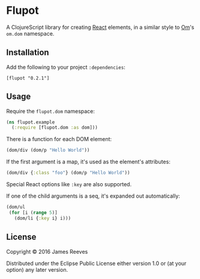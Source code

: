 # Flupot

A ClojureScript library for creating [React][] elements, in a similar
style to [Om][]'s `om.dom` namespace.

[react]: https://facebook.github.io/react/
[om]: https://github.com/omcljs/om

## Installation

Add the following to your project `:dependencies`:

    [flupot "0.2.1"]

## Usage

Require the `flupot.dom` namespace:

```clojure
(ns flupot.example
  (:require [flupot.dom :as dom]))
```

There is a function for each DOM element:

```clojure
(dom/div (dom/p "Hello World"))
```

If the first argument is a map, it's used as the element's attributes:

```clojure
(dom/div {:class "foo"} (dom/p "Hello World"))
```

Special React options like `:key` are also supported.

If one of the child arguments is a seq, it's expanded out automatically:

```clojure
(dom/ul
 (for [i (range 5)]
   (dom/li {:key i} i)))
```

## License

Copyright © 2016 James Reeves

Distributed under the Eclipse Public License either version 1.0 or (at
your option) any later version.
